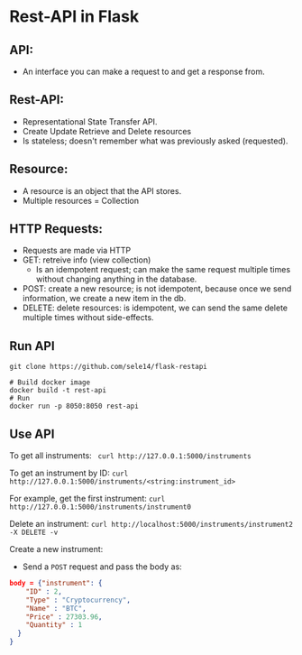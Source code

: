 # Rest-API in Flask

## API:
- An interface you can make a request to and get a response from.

## Rest-API:
- Representational State Transfer API.
- Create Update Retrieve and Delete resources
- Is stateless; doesn't remember what was previously asked (requested).

## Resource:
- A resource is an object that the API stores.
- Multiple resources = Collection

## HTTP Requests:
- Requests are made via HTTP
- GET: retreive info (view collection)
  - Is an idempotent request; can make the same request multiple times without changing anything in the database.
- POST: create a new resource; is not idempotent, because once we send information, we create a new item in the db.
- DELETE: delete resources: is idempotent, we can send the same delete multiple times without side-effects.

## Run API
```t
git clone https://github.com/sele14/flask-restapi

# Build docker image
docker build -t rest-api
# Run
docker run -p 8050:8050 rest-api
```

## Use API

To get all instruments:
``` curl http://127.0.0.1:5000/instruments```


To get an instrument by ID:
```curl http://127.0.0.1:5000/instruments/<string:instrument_id>```

For example, get the first instrument:
```curl http://127.0.0.1:5000/instruments/instrument0```

Delete an instrument:
```curl http://localhost:5000/instruments/instrument2 -X DELETE -v```


Create a new instrument:

- Send a ```POST``` request and pass the body as:

```json
body = {"instrument": {
 	"ID" : 2,
 	"Type" : "Cryptocurrency",
 	"Name" : "BTC",
 	"Price" : 27303.96,
 	"Quantity" : 1
  }
}
```
